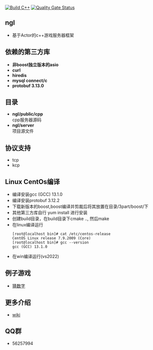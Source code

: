 [![Build C++](https://github.com/NingLeixueR/ngl/actions/workflows/cmake-unbutu.yml/badge.svg)](https://github.com/NingLeixueR/ngl/actions/workflows/cmake-unbutu.yml)
[![Quality Gate Status](https://sonarcloud.io/api/project_badges/measure?project=NingLeixueR_ngl&metric=alert_status)](https://sonarcloud.io/summary/new_code?id=NingLeixueR_ngl)
## ngl
* 基于Actor的c++游戏服务器框架

## 依赖的第三方库
  * <b>非boost独立版本的asio</b>
  * <b>curl</b>
  * <b>hiredis</b>
  * <b>mysql connect/c</b>
  * <b>protobuf 3.13.0</b>

## 目录
  * <b>ngl/public/cpp</b><br/>cpp服务器源码
  * <b>ngl/server</b><br/>项目源文件

## 协议支持
  * tcp
  * kcp

## Linux CentOs编译
  * 编译安装gcc (GCC) 13.1.0
  * 编译安装protobuf 3.12.2
  * 下载新版本的boost,boost编译并剪裁后将其放置在目录/3part/boost/下
  * 其他第三方库自行  yum install 进行安装
  * 创建build目录，在build目录下cmake .., 然后make
  * 在linux编译运行
     ```
     [root@localhost bin]# cat /etc/centos-release
     CentOS Linux release 7.9.2009 (Core)
     [root@localhost bin]# gcc --version
     gcc (GCC) 13.1.0
     ```
  * 在win编译运行(vs2022)

## 例子游戏
  * [猜数字](https://github.com/NingLeixueR/ngl_server/wiki/%E4%BE%8B%E5%AD%90%E6%B8%B8%E6%88%8F%E2%80%90%E7%8C%9C%E6%95%B0%E5%AD%97)

## 更多介绍
  * [wiki](https://github.com/NingLeixueR/ngl_server/wiki)

## QQ群
  * 56257994